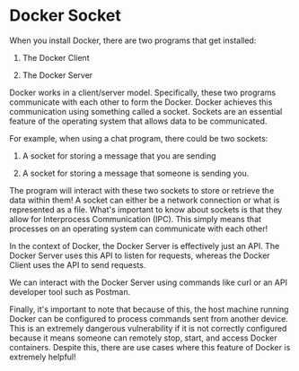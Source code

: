 # Docker Socket

When you install Docker, there are two programs that get installed:

1) The Docker Client

2) The Docker Server

Docker works in a client/server model. Specifically, these two programs communicate with each other to form the Docker. Docker achieves this communication using something called a socket. Sockets are an essential feature of the operating system that allows data to be communicated. 

For example, when using a chat program, there could be two sockets:

1) A socket for storing a message that you are sending

2) A socket for storing a message that someone is sending you.

The program will interact with these two sockets to store or retrieve the data within them! A socket can either be a network connection or what is represented as a file. What's important to know about sockets is that they allow for Interprocess Communication (IPC). This simply means that processes on an operating system can communicate with each other!

In the context of Docker, the Docker Server is effectively just an API. The Docker Server uses this API to listen for requests, whereas the Docker Client uses the API to send requests.

We can interact with the Docker Server using commands like curl or an API developer tool such as Postman. 

Finally, it's important to note that because of this, the host machine running Docker can be configured to process commands sent from another device. This is an extremely dangerous vulnerability if it is not correctly configured because it means someone can remotely stop, start, and access Docker containers. Despite this, there are use cases where this feature of Docker is extremely helpful!
